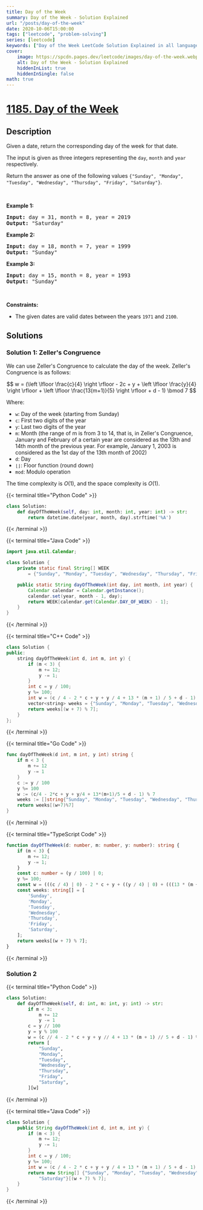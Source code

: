 ```yaml
---
title: Day of the Week
summary: Day of the Week - Solution Explained
url: "/posts/day-of-the-week"
date: 2020-10-06T15:00:00
tags: ["leetcode", "problem-solving"]
series: [leetcode]
keywords: ["Day of the Week LeetCode Solution Explained in all languages", "1185", "leetcode question 1185", "Day of the Week", "LeetCode", "leetcode solution in Python3 C++ Java Go PHP Ruby Swift TypeScript Rust C# JavaScript C", "GeeksforGeeks", "InterviewBit", "Coding Ninjas", "HackerRank", "HackerEarth", "CodeChef", "TopCoder", "AlgoExpert", "freeCodeCamp", "Codeforces", "GitHub", "AtCoder", "Samir Paul"]
cover:
    image: https://spcdn.pages.dev/leetcode/images/day-of-the-week.webp
    alt: Day of the Week - Solution Explained
    hiddenInList: true
    hiddenInSingle: false
math: true
---
```



# [1185. Day of the Week](https://leetcode.com/problems/day-of-the-week)


## Description

<p>Given a date, return the corresponding day of the week for that date.</p>

<p>The input is given as three integers representing the <code>day</code>, <code>month</code> and <code>year</code> respectively.</p>

<p>Return the answer as one of the following values&nbsp;<code>{&quot;Sunday&quot;, &quot;Monday&quot;, &quot;Tuesday&quot;, &quot;Wednesday&quot;, &quot;Thursday&quot;, &quot;Friday&quot;, &quot;Saturday&quot;}</code>.</p>

<p>&nbsp;</p>
<p><strong class="example">Example 1:</strong></p>

<pre>
<strong>Input:</strong> day = 31, month = 8, year = 2019
<strong>Output:</strong> &quot;Saturday&quot;
</pre>

<p><strong class="example">Example 2:</strong></p>

<pre>
<strong>Input:</strong> day = 18, month = 7, year = 1999
<strong>Output:</strong> &quot;Sunday&quot;
</pre>

<p><strong class="example">Example 3:</strong></p>

<pre>
<strong>Input:</strong> day = 15, month = 8, year = 1993
<strong>Output:</strong> &quot;Sunday&quot;
</pre>

<p>&nbsp;</p>
<p><strong>Constraints:</strong></p>

<ul>
	<li>The given dates are valid dates between the years <code>1971</code> and <code>2100</code>.</li>
</ul>

## Solutions

### Solution 1: Zeller's Congruence

We can use Zeller's Congruence to calculate the day of the week. Zeller's Congruence is as follows:

$$
w = (\left \lfloor \frac{c}{4} \right \rfloor - 2c + y + \left \lfloor \frac{y}{4} \right \rfloor + \left \lfloor \frac{13(m+1)}{5} \right \rfloor + d - 1) \bmod 7
$$

Where:

-   `w`: Day of the week (starting from Sunday)
-   `c`: First two digits of the year
-   `y`: Last two digits of the year
-   `m`: Month (the range of m is from 3 to 14, that is, in Zeller's Congruence, January and February of a certain year are considered as the 13th and 14th month of the previous year. For example, January 1, 2003 is considered as the 1st day of the 13th month of 2002)
-   `d`: Day
-   `⌊⌋`: Floor function (round down)
-   `mod`: Modulo operation

The time complexity is $O(1)$, and the space complexity is $O(1)$.

<!-- tabs:start -->

{{< terminal title="Python Code" >}}
```python
class Solution:
    def dayOfTheWeek(self, day: int, month: int, year: int) -> str:
        return datetime.date(year, month, day).strftime('%A')
```
{{< /terminal >}}

{{< terminal title="Java Code" >}}
```java
import java.util.Calendar;

class Solution {
    private static final String[] WEEK
        = {"Sunday", "Monday", "Tuesday", "Wednesday", "Thursday", "Friday", "Saturday"};

    public static String dayOfTheWeek(int day, int month, int year) {
        Calendar calendar = Calendar.getInstance();
        calendar.set(year, month - 1, day);
        return WEEK[calendar.get(Calendar.DAY_OF_WEEK) - 1];
    }
}
```
{{< /terminal >}}

{{< terminal title="C++ Code" >}}
```cpp
class Solution {
public:
    string dayOfTheWeek(int d, int m, int y) {
        if (m < 3) {
            m += 12;
            y -= 1;
        }
        int c = y / 100;
        y %= 100;
        int w = (c / 4 - 2 * c + y + y / 4 + 13 * (m + 1) / 5 + d - 1) % 7;
        vector<string> weeks = {"Sunday", "Monday", "Tuesday", "Wednesday", "Thursday", "Friday", "Saturday"};
        return weeks[(w + 7) % 7];
    }
};
```
{{< /terminal >}}

{{< terminal title="Go Code" >}}
```go
func dayOfTheWeek(d int, m int, y int) string {
	if m < 3 {
		m += 12
		y -= 1
	}
	c := y / 100
	y %= 100
	w := (c/4 - 2*c + y + y/4 + 13*(m+1)/5 + d - 1) % 7
	weeks := []string{"Sunday", "Monday", "Tuesday", "Wednesday", "Thursday", "Friday", "Saturday"}
	return weeks[(w+7)%7]
}
```
{{< /terminal >}}

{{< terminal title="TypeScript Code" >}}
```ts
function dayOfTheWeek(d: number, m: number, y: number): string {
    if (m < 3) {
        m += 12;
        y -= 1;
    }
    const c: number = (y / 100) | 0;
    y %= 100;
    const w = (((c / 4) | 0) - 2 * c + y + ((y / 4) | 0) + (((13 * (m + 1)) / 5) | 0) + d - 1) % 7;
    const weeks: string[] = [
        'Sunday',
        'Monday',
        'Tuesday',
        'Wednesday',
        'Thursday',
        'Friday',
        'Saturday',
    ];
    return weeks[(w + 7) % 7];
}
```
{{< /terminal >}}

<!-- tabs:end -->

### Solution 2

<!-- tabs:start -->

{{< terminal title="Python Code" >}}
```python
class Solution:
    def dayOfTheWeek(self, d: int, m: int, y: int) -> str:
        if m < 3:
            m += 12
            y -= 1
        c = y // 100
        y = y % 100
        w = (c // 4 - 2 * c + y + y // 4 + 13 * (m + 1) // 5 + d - 1) % 7
        return [
            "Sunday",
            "Monday",
            "Tuesday",
            "Wednesday",
            "Thursday",
            "Friday",
            "Saturday",
        ][w]
```
{{< /terminal >}}

{{< terminal title="Java Code" >}}
```java
class Solution {
    public String dayOfTheWeek(int d, int m, int y) {
        if (m < 3) {
            m += 12;
            y -= 1;
        }
        int c = y / 100;
        y %= 100;
        int w = (c / 4 - 2 * c + y + y / 4 + 13 * (m + 1) / 5 + d - 1) % 7;
        return new String[] {"Sunday", "Monday", "Tuesday", "Wednesday", "Thursday", "Friday",
            "Saturday"}[(w + 7) % 7];
    }
}
```
{{< /terminal >}}

<!-- tabs:end -->

<!-- end -->
